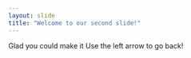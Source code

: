 ```yaml
---
layout: slide
title: "Welcome to our second slide!"
---
```

Glad you could make it
Use the left arrow to go back!
